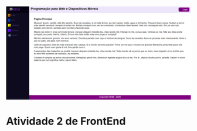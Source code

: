 ![Screenshot da aplicação](https://raw.githubusercontent.com/thiagotnon/4semEx/master/atividade02/img/cover.PNG)
# Atividade 2 de FrontEnd
